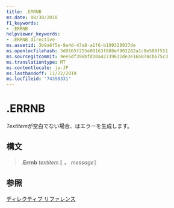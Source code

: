 ```yaml
---
title: .ERRNB
ms.date: 08/30/2018
f1_keywords:
- .ERRNB
helpviewer_keywords:
- .ERRNB directive
ms.assetid: 3b9a6f5e-9a4d-47a8-a1f6-b199328937de
ms.openlocfilehash: 3d8165f255e00163f880ef902282a1c8e508f551
ms.sourcegitcommit: 9ee5df398bfd30a42739632de3e165874cb675c3
ms.translationtype: MT
ms.contentlocale: ja-JP
ms.lasthandoff: 11/22/2019
ms.locfileid: "74398331"
---
```

# <a name="errnb"></a>.ERRNB

*Textitem*が空白でない場合、はエラーを生成します。

## <a name="syntax"></a>構文

> **.Errnb** *textitem* ⟦ __、__ *message*⟧

## <a name="see-also"></a>参照

[ディレクティブ リファレンス](../../assembler/masm/directives-reference.md)

